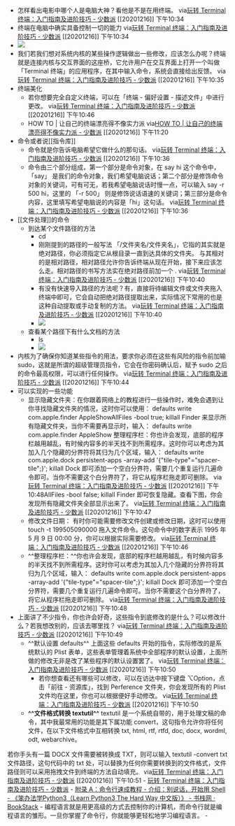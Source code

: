 - 怎样看出电影中哪个人是电脑大神？看他是不是在用终端。
via[玩转 Terminal 终端：入门指南及进阶技巧 - 少数派](https://sspai.com/post/45534)
[[20201216]] 下午10:34
- 终端在电脑中确实具备控制一切的能力
via[玩转 Terminal 终端：入门指南及进阶技巧 - 少数派](https://sspai.com/post/45534)
[[20201216]] 下午10:34
- ![](https://firebasestorage.googleapis.com/v0/b/firescript-577a2.appspot.com/o/imgs%2Fapp%2Fxinyiheng%2Fu_DMBRKXKY.png?alt=media&token=c51b2bd9-7fc6-42eb-bcb2-072688bf3c23)
- 我们若我们想对系统内核的某些操作逻辑做出一些修改，应该怎么办呢？终端就是连接内核与交互界面的这座桥，它允许用户在交互界面上打开一个叫做「Terminal 终端」的应用程序，在其中输入命令，系统会直接给出反馈。
via[玩转 Terminal 终端：入门指南及进阶技巧 - 少数派](https://sspai.com/post/45534)
[[20201216]] 下午10:35
- 终端美化
    - 若你想要完全自定义终端，可以在「终端 - 偏好设置 - 描述文件」中进行更改。
via[玩转 Terminal 终端：入门指南及进阶技巧 - 少数派](https://sspai.com/post/45534)
[[20201216]] 下午10:46
    - HOW TO | 让自己的终端漂亮得不像实力派
via[HOW TO | 让自己的终端漂亮得不像实力派 - 少数派](https://sspai.com/post/45332)
[[20201216]] 下午11:20
- 命令或者说[[指令库]]
    - 命令就是你告诉电脑希望它做什么的那句话。
via[玩转 Terminal 终端：入门指南及进阶技巧 - 少数派](https://sspai.com/post/45534)
[[20201216]] 下午10:36
    - 命令由三个部分组成，第一个部分是命令对象，在 say hi 这个命令中，「say」 是我们的命令对象，我们希望电脑说话；第二个部分是修饰命令对象的关键词，可有可无，若我希望电脑说话时慢一点，可以输入 say -r 500 hi，这里的 「-r 500」 则是修饰说话语速的关键词；第三部分是命令内容，这里填写希望电脑说的内容是「hi」这句话。
via[玩转 Terminal 终端：入门指南及进阶技巧 - 少数派](https://sspai.com/post/45534)
[[20201216]] 下午10:36
- [[文件处理]]的命令
    - 到达某个文件路径的方法
        - cd
        - 刚刚提到的路径的一般写法 「/文件夹名/文件夹名」，它指的其实就是绝对路径，你必须指定它从根目录一直到达具体的文件夹。
与其相对的是相对路径，相对路径允许你告诉终端从现在开始，接下来应该怎么走。相对路径的书写方法实在绝对路径前加一个 .
via[玩转 Terminal 终端：入门指南及进阶技巧 - 少数派](https://sspai.com/post/45534)
[[20201216]] 下午10:40
        - 有没有快速导入路径的方法呢？有，直接将待编辑文件或文件夹拖入终端中即可，它会自动把绝对路径提取出来，实际情况下常用的也是这种自动提取或手动复制的方法。
via[玩转 Terminal 终端：入门指南及进阶技巧 - 少数派](https://sspai.com/post/45534)
[[20201216]] 下午10:40
        - ![](https://firebasestorage.googleapis.com/v0/b/firescript-577a2.appspot.com/o/imgs%2Fapp%2Fxinyiheng%2FwtXJHSLnt9.png?alt=media&token=3d9428b3-1322-4553-978f-5400dee8b7b6)
    - 查看某个路径下有什么文档的方法
        - ls
        - ![](https://firebasestorage.googleapis.com/v0/b/firescript-577a2.appspot.com/o/imgs%2Fapp%2Fxinyiheng%2Fr6vIlj4aCm.png?alt=media&token=ce430a95-6046-4d58-9d0d-89a10ebc40f4)
- 内核为了确保你知道某些指令的用法，要求你必须在这些有风险的指令前加输sudo，这就是所谓的超级管理员指令，它会在你密码确认后，赋予 sudo 之后的命令最高权限，可以进行任何操作。
via[玩转 Terminal 终端：入门指南及进阶技巧 - 少数派](https://sspai.com/post/45534)
[[20201216]] 下午10:44
- 可以实现的一些功能
    - 显示隐藏文件夹：在你跟着网络上的教程进行一些操作时，难免会遇到让你寻找隐藏文件夹的情况，这时你可以使用：
defaults write com.apple.finder AppleShowAllFiles -bool true; killall Finder
来显示所有隐藏文件夹，当你不需要再显示时，输入：
defaults write com.apple.finder AppleShow
整理程序栏：你也许会发现，底部的程序栏越用越乱，有时候内容多的半天找不到所需程序。这时你可以考虑为其加入几个隐藏的分界符将其归为几个区域，输入：
defaults write com.apple.dock persistent-apps -array-add '{"tile-type"="spacer-tile";}'; killall Dock
即可添加一个空白分界符，需要几个重复运行几遍命令即可。当你不需要这个白分界符了，将它从程序栏拖走即可删除。
via[玩转 Terminal 终端：入门指南及进阶技巧 - 少数派](https://sspai.com/post/45534)
[[20201216]] 下午10:48AllFiles -bool false; killall Finder
即可恢复隐藏。查看下图，你会发现所有隐藏文件夹全部显示出来了。
via[玩转 Terminal 终端：入门指南及进阶技巧 - 少数派](https://sspai.com/post/45534)
[[20201216]] 下午10:47
    - 修改文件日期： 有时你可能需要修改文件创建或修改日期，这时可以使用 touch -t 199505090000 拖入文件命令。这句命令中的数字表示 1995 年 5 月 9 日 00:00 分，你可以根据实际需要修改。
via[玩转 Terminal 终端：入门指南及进阶技巧 - 少数派](https://sspai.com/post/45534)
[[20201216]] 下午10:46
    - ^^整理程序栏：^^你也许会发现，底部的程序栏越用越乱，有时候内容多的半天找不到所需程序。这时你可以考虑为其加入几个隐藏的分界符将其归为几个区域，输入：
defaults write com.apple.dock persistent-apps -array-add '{"tile-type"="spacer-tile";}'; killall Dock
即可添加一个空白分界符，需要几个重复运行几遍命令即可。当你不需要这个白分界符了，将它从程序栏拖走即可删除。
via[玩转 Terminal 终端：入门指南及进阶技巧 - 少数派](https://sspai.com/post/45534)
[[20201216]] 下午10:48
- 上面讲了不少指令，你也许会好奇，这些指令到底修改的是什么？可以修改什么？若我想改别的，应该去哪里找？
via[玩转 Terminal 终端：入门指南及进阶技巧 - 少数派](https://sspai.com/post/45534)
[[20201216]] 下午10:49
    - ^^默认设置 defaults^^
上面这些 defaults 开始的指令，实际修改的是系统默认的 Plist 表单，这些表单管理着系统中全部程序的默认设置，上面所做的修改无非是改了某些程序的默认设置罢了。
via[玩转 Terminal 终端：入门指南及进阶技巧 - 少数派](https://sspai.com/post/45534)
[[20201216]] 下午10:50
        - 若你想查看还有哪些可以修改，可以在访达中按下键盘 ⌥Option，点击「前往 - 资源库」，找到 Perference 文件夹，你会发现所有的 Plist 文件均在这里，你也可以根据便好手动修改。
via[玩转 Terminal 终端：入门指南及进阶技巧 - 少数派](https://sspai.com/post/45534)
[[20201216]] 下午10:50
    - **^^文件格式转换 textutil^^**
textutil 是一个系统自带的，用于处理文稿的命令，其中我最常用的功能是其下属功能 convert，这句指令允许你将任何文件，在以下文件格式中互相转换 txt, html, rtf, rtfd, doc, docx, wordml, odt, webarchive。

若你手头有一篇 DOCX 文件需要被转换成 TXT，则可以输入 textutil -convert txt 文件路径，这句代码中的 txt 处，可以替换为任何你需要转换到的文件格式，文件路径则可以采用拖拽文件到终端的方法自动填充。
via[玩转 Terminal 终端：入门指南及进阶技巧 - 少数派](https://sspai.com/post/45534)
[[20201216]] 下午10:51
    - [玩转 Terminal 终端：入门指南及进阶技巧 - 少数派](https://sspai.com/post/45534)
    - [附录 A：命令行速成教程 - 介绍：别说话，开始用 Shell - 《笨办法学Python3（Learn Python3 The Hard Way 中文版）》 - 书栈网 · BookStack](https://www.bookstack.cn/read/LearnPython3TheHardWay/spilt.1.spilt.60.learn-py3.md)
        - 编程语言就是用更高级的方式去控制你的计算机，而命令行就是编程语言的雏形。一旦你掌握了命令行，你就能够更轻松地学习编程语言。
    - 
